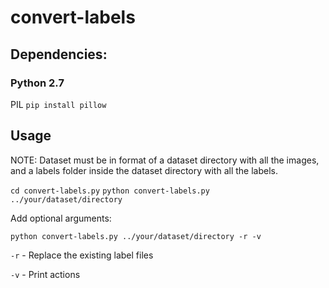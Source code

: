 # convert-labels

## Dependencies:

### Python 2.7

PIL
`pip install pillow`

## Usage

NOTE:
Dataset must be in format of a dataset directory with all the images, and a labels folder inside the dataset directory with all the labels.

`cd convert-labels.py`
`python convert-labels.py ../your/dataset/directory`

Add optional arguments:

`python convert-labels.py ../your/dataset/directory -r -v`

`-r` - Replace the existing label files

`-v` - Print actions
